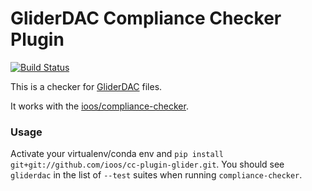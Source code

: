 # GliderDAC Compliance Checker Plugin

[![Build Status](https://travis-ci.org/ioos/cc-plugin-glider.svg?branch=master)](https://travis-ci.org/ioos/cc-plugin-glider)

This is a checker for [GliderDAC](https://github.com/ioos/ioosngdac/wiki/NGDAC-NetCDF-File-Format-Version-2) files.

It works with the [ioos/compliance-checker](https://github.com/ioos/compliance-checker).

### Usage

Activate your virtualenv/conda env and `pip install git+git://github.com/ioos/cc-plugin-glider.git`.  You should see `gliderdac` in the list of `--test` suites when running `compliance-checker`.
